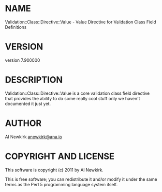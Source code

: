 # NAME

Validation::Class::Directive::Value - Value Directive for Validation Class Field Definitions

# VERSION

version 7.900000

# DESCRIPTION

Validation::Class::Directive::Value is a core validation class field directive
that provides the ability to do some really cool stuff only we haven't
documented it just yet.

# AUTHOR

Al Newkirk <anewkirk@ana.io>

# COPYRIGHT AND LICENSE

This software is copyright (c) 2011 by Al Newkirk.

This is free software; you can redistribute it and/or modify it under
the same terms as the Perl 5 programming language system itself.
